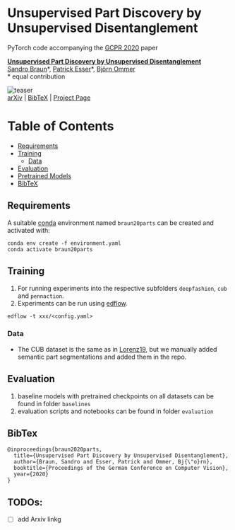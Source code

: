 # Unsupervised Part Discovery by Unsupervised Disentanglement

PyTorch code accompanying the [GCPR 2020]() paper

[**Unsupervised Part Discovery by Unsupervised Disentanglement**](https://compvis.github.io/invariances/)<br/>
[Sandro Braun](https://github.com/therealsupermario)\*,
[Patrick Esser](https://github.com/pesser)\*,
[Björn Ommer](https://hci.iwr.uni-heidelberg.de/Staff/bommer)<br/>
\* equal contribution

![teaser](assets/overview.png)<br/>
[arXiv]() | [BibTeX](#bibtex) | [Project Page](https://compvis.github.io/partsegmentation/)

Table of Contents
=================

* [Requirements](#requirements)
* [Training](#training)
   * [Data](#data)
* [Evaluation](#evaluation)
* [Pretrained Models](#pretrained-models)
* [BibTeX](#bibtex)


## Requirements
A suitable [conda](https://conda.io/) environment named `braun20parts` can be created
and activated with:

```
conda env create -f environment.yaml
conda activate braun20parts
```



## Training

1. For running experiments into the respective subfolders `deepfashion`, `cub` and `pennaction`.
2. Experiments can be run using [edflow](https://github.com/edflow/edflow).

```
edflow -t xxx/<config.yaml>
```
### Data

* The CUB dataset is the same as in [Lorenz19](https://arxiv.org/pdf/1903.06946.pdf), but we manually added semantic part segmentations and added them in the repo.

## Evaluation

1. baseline models with pretrained checkpoints on all datasets can be found in folder `baselines`
2. evaluation scripts and notebooks can be found in folder `evaluation`


## BibTex

```
@inproceedings{braun2020parts,
  title={Unsupervised Part Discovery by Unsupervised Disentanglement},
  author={Braun, Sandro and Esser, Patrick and Ommer, Bj{\"o}rn},
  booktitle={Proceedings of the German Conference on Computer Vision},
  year={2020}
}
```

## TODOs:

- [ ] add Arxiv linkg

